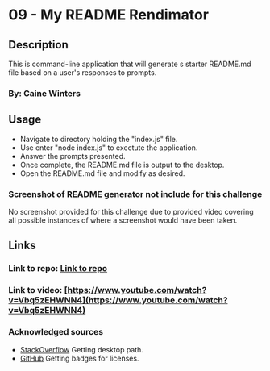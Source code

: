 # 09 - My README Rendimator

## Description
This is command-line application that will generate s starter README.md file based on a user's responses to prompts.


### By: Caine Winters

## Usage
- Navigate to directory holding the "index.js" file.
- Use enter "node index.js" to exectute the application.
- Answer the prompts presented.
- Once complete, the README.md file is output to the desktop.
- Open the README.md file and modify as desired.

### Screenshot of README generator not include for this challenge
No screenshot provided for this challenge due to provided video covering all possible instances of where a screenshot would have been taken.

## Links
### Link to repo: [Link to repo](https://github.com/elcaine/09-Readme-Rendimator)
### Link to video: [https://www.youtube.com/watch?v=Vbq5zEHWNN4](https://www.youtube.com/watch?v=Vbq5zEHWNN4)

### Acknowledged sources
- [StackOverflow](https://stackoverflow.com/questions/57742157/node-js-how-to-find-the-desktop-path) Getting desktop path.
- [GitHub](https://gist.github.com/lukas-h/2a5d00690736b4c3a7ba) Getting badges for licenses.